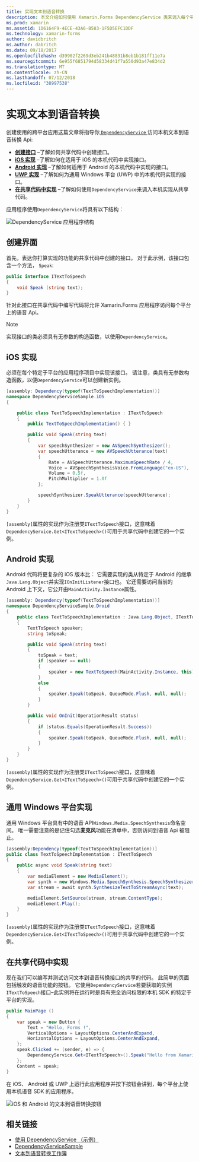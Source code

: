 ```yaml
---
title: 实现文本到语音转换
description: 本文介绍如何使用 Xamarin.Forms DependencyService 类来调入每个平台的本机文本到语音转换 API。
ms.prod: xamarin
ms.assetid: 1D6164F9-4ECE-43A6-B583-1F5D5EFC1DDF
ms.technology: xamarin-forms
author: davidbritch
ms.author: dabritch
ms.date: 09/18/2017
ms.openlocfilehash: d39902f2269d3eb241b48831b8eb1b181ff11e7a
ms.sourcegitcommit: 6e955f6851794d58334d41f7a550d93a47e834d2
ms.translationtype: MT
ms.contentlocale: zh-CN
ms.lasthandoff: 07/12/2018
ms.locfileid: "38997538"
---
```

# <a name="implementing-text-to-speech"></a>实现文本到语音转换

创建使用的跨平台应用这篇文章将指导你[ `DependencyService` ](xref:Xamarin.Forms.DependencyService)访问本机文本到语音转换 Api:

- **[创建接口](#Creating_the_Interface)** &ndash;了解如何共享代码中创建接口。
- **[iOS 实现](#iOS_Implementation)** &ndash;了解如何在适用于 iOS 的本机代码中实现接口。
- **[Android 实现](#Android_Implementation)** &ndash;了解如何适用于 Android 的本机代码中实现的接口。
- **[UWP 实现](#WindowsImplementation)** &ndash;了解如何为通用 Windows 平台 (UWP) 中的本机代码实现的接口。
- **[在共享代码中实现](#Implementing_in_Shared_Code)** &ndash;了解如何使用`DependencyService`来调入本机实现从共享代码。

应用程序使用`DependencyService`将具有以下结构：

![](text-to-speech-images/tts-diagram.png "DependencyService 应用程序结构")

<a name="Creating_the_Interface" />

## <a name="creating-the-interface"></a>创建界面

首先，表达你打算实现的功能的共享代码中创建的接口。 对于此示例，该接口包含一个方法， `Speak`:

```csharp
public interface ITextToSpeech
{
    void Speak (string text);
}
```

针对此接口在共享代码中编写代码将允许 Xamarin.Forms 应用程序访问每个平台上的语音 Api。

> [!NOTE]
> 实现接口的类必须具有无参数的构造函数，以使用`DependencyService`。

<a name="iOS_Implementation" />

## <a name="ios-implementation"></a>iOS 实现

必须在每个特定于平台的应用程序项目中实现该接口。 请注意，类具有无参数构造函数，以便`DependencyService`可以创建新实例。

```csharp
[assembly: Dependency(typeof(TextToSpeechImplementation))]
namespace DependencyServiceSample.iOS
{

    public class TextToSpeechImplementation : ITextToSpeech
    {
        public TextToSpeechImplementation() { }

        public void Speak(string text)
        {
            var speechSynthesizer = new AVSpeechSynthesizer();
            var speechUtterance = new AVSpeechUtterance(text)
            {
                Rate = AVSpeechUtterance.MaximumSpeechRate / 4,
                Voice = AVSpeechSynthesisVoice.FromLanguage("en-US"),
                Volume = 0.5f,
                PitchMultiplier = 1.0f
            };

            speechSynthesizer.SpeakUtterance(speechUtterance);
        }
    }
}
```

`[assembly]`属性的实现作为注册类`ITextToSpeech`接口，这意味着`DependencyService.Get<ITextToSpeech>()`可用于共享代码中创建它的一个实例。

<a name="Android_Implementation" />

## <a name="android-implementation"></a>Android 实现

Android 代码将更复杂的 iOS 版本比： 它需要实现的类从特定于 Android 的继承`Java.Lang.Object`并实现`IOnInitListener`接口也。 它还需要访问当前的 Android 上下文，它公开由`MainActivity.Instance`属性。

```csharp
[assembly: Dependency(typeof(TextToSpeechImplementation))]
namespace DependencyServiceSample.Droid
{
    public class TextToSpeechImplementation : Java.Lang.Object, ITextToSpeech, TextToSpeech.IOnInitListener
    {
        TextToSpeech speaker;
        string toSpeak;

        public void Speak(string text)
        {
            toSpeak = text;
            if (speaker == null)
            {
                speaker = new TextToSpeech(MainActivity.Instance, this);
            }
            else
            {
                speaker.Speak(toSpeak, QueueMode.Flush, null, null);
            }
        }

        public void OnInit(OperationResult status)
        {
            if (status.Equals(OperationResult.Success))
            {
                speaker.Speak(toSpeak, QueueMode.Flush, null, null);
            }
        }
    }
}
```

`[assembly]`属性的实现作为注册类`ITextToSpeech`接口，这意味着`DependencyService.Get<ITextToSpeech>()`可用于共享代码中创建它的一个实例。

<a name="WindowsImplementation" />

## <a name="universal-windows-platform-implementation"></a>通用 Windows 平台实现

通用 Windows 平台具有中的语音 API`Windows.Media.SpeechSynthesis`命名空间。 唯一需要注意的是记住勾选**麦克风**功能在清单中，否则访问到语音 Api 被阻止。

```csharp
[assembly:Dependency(typeof(TextToSpeechImplementation))]
public class TextToSpeechImplementation : ITextToSpeech
{
    public async void Speak(string text)
    {
        var mediaElement = new MediaElement();
        var synth = new Windows.Media.SpeechSynthesis.SpeechSynthesizer();
        var stream = await synth.SynthesizeTextToStreamAsync(text);

        mediaElement.SetSource(stream, stream.ContentType);
        mediaElement.Play();
    }
}
```

`[assembly]`属性的实现作为注册类`ITextToSpeech`接口，这意味着`DependencyService.Get<ITextToSpeech>()`可用于共享代码中创建它的一个实例。

<a name="Implementing_in_Shared_Code" />

## <a name="implementing-in-shared-code"></a>在共享代码中实现

现在我们可以编写并测试访问文本到语音转换接口的共享的代码。 此简单的页面包括触发的语音功能的按钮。 它使用`DependencyService`若要获取的实例`ITextToSpeech`接口&ndash;此实例将在运行时是具有完全访问权限的本机 SDK 的特定于平台的实现。

```csharp
public MainPage ()
{
    var speak = new Button {
        Text = "Hello, Forms !",
        VerticalOptions = LayoutOptions.CenterAndExpand,
        HorizontalOptions = LayoutOptions.CenterAndExpand,
    };
    speak.Clicked += (sender, e) => {
        DependencyService.Get<ITextToSpeech>().Speak("Hello from Xamarin Forms");
    };
    Content = speak;
}
```

在 iOS、 Android 或 UWP 上运行此应用程序并按下按钮会讲到，每个平台上使用本机语音 SDK 的应用程序。

 ![iOS 和 Android 的文本到语音转换按钮](text-to-speech-images/running.png "文本到语音转换示例")


## <a name="related-links"></a>相关链接

- [使用 DependencyService （示例）](https://developer.xamarin.com/samples/xamarin-forms/UsingDependencyService/)
- [DependencyServiceSample](https://developer.xamarin.com/samples/xamarin-forms/DependencyService/DependencyServiceSample/)
- [文本到语音转换工作簿](https://developer.xamarin.com/workbooks/xamarin-forms/application-fundamentals/text-to-speech/text-to-speech.workbook)
